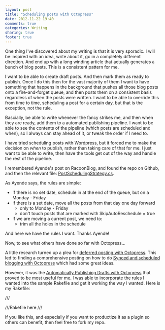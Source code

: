 ```yaml
---
layout: post
title: "Scheduling posts with Octopress"
date: 2012-11-22 19:40
comments: true
categories: Writing
sharing: true
footer: true
---
```


One thing I've discovered about my writing is that it is very sporadic. I will be inspired with an idea, write about it, go in a completely different direction. And end up with a long winding article that actually generates a bunch of blog posts. This is a consistent pattern for me. 

I want to be able to create draft posts. And then mark them as ready to publish. Once I do this then for the vast majority of them I want to have something that happens in the background that pushes all those blog posts onto a fire-and-forget queue, and then posts them on a consistent basis regardless of when the posts were written. I want to be able to override this from time to time, scheduling a post for a certain day, but that is the exception, not the rule.

Bascially, be able to write whenever the fancy strikes me, and then when they are ready, add them to a automated publishing pipeline. I want to be able to see the contents of the pipeline (which posts are scheduled and when), so I always can stay ahead of it, or tweak the order if I need to.

I have tried scheduling posts with Wordpress, but it forced me to make the decision on _when_ to publish, rather than taking care of that for me. I just want to be able to write, then have the tools get out of the way and handle the rest of the pipeline.

I remembered Ayende's post on RacoonBlog, and found the repo on Github, and then the relevant file: [PostSchedulingStrategy.cs][4].

<script src="http://gist-it.appspot.com/github/ayende/RaccoonBlog/raw/master/RaccoonBlog.Web/Services/PostSchedulingStrategy.cs"></script>

As Ayende says, the rules are simple:

* If there is no set date, schedule in at the end of the queue, but on a Monday - Friday 
* If there is a set date, move all the posts from that day one day forward
	* only to Monday - Friday
	* don't touch posts that are marked with SkipAutoReschedule = true
* If we are moving a current post, we need to:
	* trim all the holes in the schedule

And here we have the rules I want. Thanks Ayende!

Now, to see what others have done so far with Octopress...

A little research turned up a plea for [deferred posting with Octopress][0]. This led to finding a comprehensive posting on how to do [Synced and scheduled blogging with Octopress][1] which had some great ideas.

However, it was the [Automatically Publishing Drafts with Octopress][2] that proved to be most useful for me. I was able to incorporate the rules I wanted into the sample Rakefile and get it working the way I wanted. Here is my Rakefile:

 /// <summary>
 ///Rakefile here
 /// </summary>

If you like this, and especially if you want to productize it as a plugin so others can benefit, then feel free to fork my repo. 

[0]: http://tech.tulentsev.com/2012/10/deferred-posting-with-octopress/
[1]: http://instant-thinking.de/2012/08/03/synced-and-scheduled-blogging-with-octopress/
[2]: http://jarrettmeyer.com/blog/2012/05/24/automatically-publishing-drafts-with-octopress
[3]: http://ayende.com/blog/4837/and-now-raccoon-blog
[4]: https://github.com/ayende/RaccoonBlog/blob/master/RaccoonBlog.Web/Services/PostSchedulingStrategy.cs